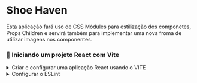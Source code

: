 # Shoe Haven
Esta aplicação fará uso de CSS Módules para estilização dos componetes, Props Children e servirá também para implementar uma nova froma de utilizar imagens nos componentes. 


### 📝 Iniciando um projeto React com Vite
  
<details>
    <summary>Criar e configurar uma aplicação React usando o VITE</summary>

- [ ] Criar o diretório do projeto;
- [ ] Instalar o react usando o Vite ``npm create vite@latest`` ;
      obs: entrar na pasta mas nao instalar as dependencias. so fazer isso depois de instalr o eslint
- [ ] Alterar a chave ``dev`` do arquivo ``package.json``  ;

    ```bash

    "scripts": {
      "dev": "vite --open",
      "build": "vite build",
    },
    ```

</details>

<details>
    <summary>Configurar o ESLint</summary>

- [ ] excluir o arquivo de configuração de lint criado pelo vite com o comando:

    ```bash
    rm .eslintrc.cjs
    ```
- [ ] Remover as dependências que foram instaladas pelo Vite.

    ```bash
    npm remove @typescript-eslint/eslint-plugin @typescript-eslint/parser eslint-plugin-react-hooks eslint-plugin-react-refresh
    ```
- [ ] instalar o pacote de regras de lint com o padrão da Trybe.

    ```bash
    npm i @trybe/eslint-config-frontend -D
    ```

- [ ] Criar o arquivo ``.eslintrc.json`` na raiz do projeto com o seguinte conteúdo.

    ```bash
    //.eslintrc.json
    {
      "extends": "@trybe/eslint-config-frontend/typescript"
    }
    ```

- [ ] Editar o arquivo ``pakage.json`` adicionando o script para rodar o ESlint.

    ```bash
    //package.json
    ...
      "scripts": {
        ...
        "lint": "eslint -c .eslintrc.json . --ext .js,.jsx,.ts,.tsx"
        ...
      },
    ...
    ```

- [ ] Criar o arquivo de configuração do VSCode ``.vscode/settings.json`` na raiz do projeto.

    ```bash
    //.vscode/settings.json
    {
      "editor.formatOnSave": true,
      "editor.codeActionsOnSave": {
      "source.fixAll.eslint": true,
      "source.fixAll.stylelint": true,
  },
      "extensions.ignoreRecommendations": false,
  }
    ```
</details>
